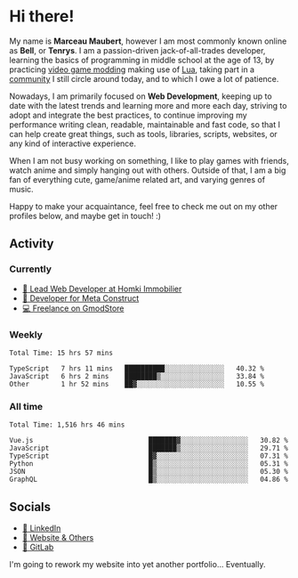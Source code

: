 # Hi there!

My name is **Marceau Maubert**, however I am most commonly known online as **Bell**, or **Tenrys**. I am a passion-driven jack-of-all-trades developer, learning the basics of programming in middle school at the age of 13, by practicing [video game modding](https://garrysmod.com) making use of [Lua](https://lua.org), taking part in a [community](https://metastruct.net) I still circle around today, and to which I owe a lot of patience.

Nowadays, I am primarily focused on **Web Development**, keeping up to date with the latest trends and learning more and more each day, striving to adopt  and integrate the best practices, to continue improving my performance writing clean, readable, maintainable and fast code, so that I can help create great things, such as tools, libraries, scripts, websites, or any kind of interactive experience.

When I am not busy working on something, I like to play games with friends, watch anime and simply hanging out with others. Outside of that, I am a big fan of everything cute, game/anime related art, and varying genres of music.

Happy to make your acquaintance, feel free to check me out on my other profiles below, and maybe get in touch! :)

## Activity

### Currently

- [🏢 Lead Web Developer at Homki Immobilier](https://homki-immobilier.com)
- [🎈 Developer for Meta Construct](https://metastruct.net)
- [💻 Freelance on GmodStore](https://www.gmodstore.com/users/Tenrys)

### Weekly
<!--START_SECTION:wakaWeekly-->

```text
Total Time: 15 hrs 57 mins

TypeScript   7 hrs 11 mins   ██████████░░░░░░░░░░░░░░░   40.32 %
JavaScript   6 hrs 2 mins    ████████▒░░░░░░░░░░░░░░░░   33.84 %
Other        1 hr 52 mins    ██▓░░░░░░░░░░░░░░░░░░░░░░   10.55 %
```

<!--END_SECTION:wakaWeekly-->

### All time
<!--START_SECTION:wakaTotal-->

```text
Total Time: 1,516 hrs 46 mins

Vue.js                             ███████▓░░░░░░░░░░░░░░░░░   30.82 %
JavaScript                         ███████▒░░░░░░░░░░░░░░░░░   29.71 %
TypeScript                         █▓░░░░░░░░░░░░░░░░░░░░░░░   07.31 %
Python                             █▒░░░░░░░░░░░░░░░░░░░░░░░   05.31 %
JSON                               █▒░░░░░░░░░░░░░░░░░░░░░░░   05.30 %
GraphQL                            █▒░░░░░░░░░░░░░░░░░░░░░░░   04.86 %
```

<!--END_SECTION:wakaTotal-->

## Socials

- [👔 LinkedIn](https://www.linkedin.com/in/marceau-maubert)
- [🔗 Website & Others](https://bell.moe)
- [🦊 GitLab](https://gitlab.com/Tenrys)

I'm going to rework my website into yet another portfolio... Eventually.
